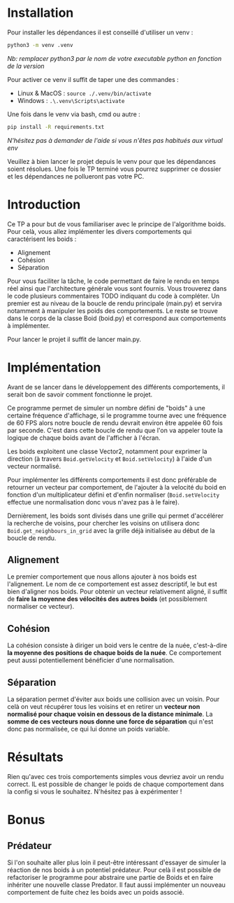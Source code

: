 # Installation
Pour installer les dépendances il est conseillé d'utiliser un venv :
```bash
python3 -m venv .venv
```
*Nb: remplacer python3 par le nom de votre executable python en fonction de la version*

Pour activer ce venv il suffit de taper une des commandes :
- Linux & MacOS : `source ./.venv/bin/activate`
- Windows : `.\.venv\Scripts\activate`


Une fois dans le venv via bash, cmd ou autre :
```bash
pip install -R requirements.txt
```
*N'hésitez pas à demander de l'aide si vous n'êtes pas habitués aux virtual env*

Veuillez à bien lancer le projet depuis le venv pour que les dépendances soient résolues. Une fois le TP terminé vous pourrez supprimer ce dossier et les dépendances ne pollueront pas votre PC.

# Introduction
Ce TP a pour but de vous familiariser avec le principe de l'algorithme boids. Pour celà, vous allez implémenter les divers comportements qui caractérisent les boids :
- Alignement
- Cohésion
- Séparation

Pour vous faciliter la tâche, le code permettant de faire le rendu en temps réel ainsi que l'architecture générale vous sont fournis. Vous trouverez dans le code plusieurs commentaires TODO indiquant du code à compléter. Un premier est au niveau de la boucle de rendu principale (main.py) et servira notamment à manipuler les poids des comportements. Le reste se trouve dans le corps de la classe Boid (boid.py) et correspond aux comportements à implémenter.

Pour lancer le projet il suffit de lancer main.py.

# Implémentation
Avant de se lancer dans le développement des différents comportements, il serait bon de savoir comment fonctionne le projet.

Ce programme permet de simuler un nombre défini de "boids" à une certaine fréquence d'affichage, si le programme tourne avec une fréquence de 60 FPS alors notre boucle de rendu devrait environ être appelée 60 fois par seconde. C'est dans cette boucle de rendu que l'on va appeler toute la logique de chaque boids avant de l'afficher à l'écran.

Les boids exploitent une classe Vector2, notamment pour exprimer la direction (à travers `Boid.getVelocity` et `Boid.setVelocity`) à l'aide d'un vecteur normalisé.

Pour implémenter les différents comportements il est donc préférable de retourner un vecteur par comportement, de l'ajouter à la velocité du boid en fonction d'un multiplicateur défini et d'enfin normaliser (`Boid.setVelocity` effectue une normalisation donc vous n'avez pas à le faire).

Dernièrement, les boids sont divisés dans une grille qui permet d'accélérer la recherche de voisins, pour chercher les voisins on utilisera donc `Boid.get_neighbours_in_grid` avec la grille déjà initialisée au début de la boucle de rendu. 

## Alignement
Le premier comportement que nous allons ajouter à nos boids est l'alignement. Le nom de ce comportement est assez descriptif, le but est bien d'aligner nos boids. Pour obtenir un vecteur relativement aligné, il suffit de **faire la moyenne des vélocités des autres boids** (et possiblement normaliser ce vecteur).

## Cohésion
La cohésion consiste à diriger un boid vers le centre de la nuée, c'est-à-dire **la moyenne des positions de chaque boids de la nuée**. Ce comportement peut aussi potentiellement bénéficier d'une normalisation.

## Séparation
La séparation permet d'éviter aux boids une collision avec un voisin. Pour celà on veut récupérer tous les voisins et en retirer un **vecteur non normalisé pour chaque voisin en dessous de la distance minimale**. La **somme de ces vecteurs nous donne une force de séparation** qui n'est donc pas normalisée, ce qui lui donne un poids variable.

# Résultats
Rien qu'avec ces trois comportements simples vous devriez avoir un rendu correct. IL est possible de changer le poids de chaque comportement dans la config si vous le souhaitez. N'hésitez pas à expérimenter !

# Bonus
## Prédateur
Si l'on souhaite aller plus loin il peut-être intéressant d'essayer de simuler la réaction de nos boids à un potentiel prédateur. Pour celà il est possible de refactoriser le programme pour abstraire une partie de Boids et en faire inhériter une nouvelle classe Predator. Il faut aussi implémenter un nouveau comportement de fuite chez les boids avec un poids associé.
